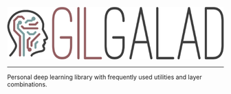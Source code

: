 <p align="center">
  <img src="docs/images/logo.png">
</p>

---

Personal deep learning library with frequently used utilities and layer combinations.

